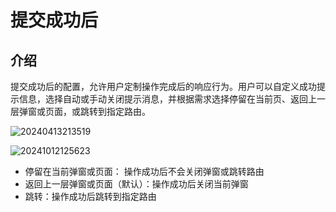 # 提交成功后

## 介绍

提交成功后的配置，允许用户定制操作完成后的响应行为。用户可以自定义成功提示信息，选择自动或手动关闭提示消息，并根据需求选择停留在当前页、返回上一层弹窗或页面，或跳转到指定路由。

![20240413213519](https://static-docs.nocobase.com/20240413213519.png)

![20241012125623](https://static-docs.nocobase.com/20241012125623.png)

- 停留在当前弹窗或页面： 操作成功后不会关闭弹窗或跳转路由
- 返回上一层弹窗或页面（默认）：操作成功后关闭当前弹窗
- 跳转：操作成功后跳转到指定路由